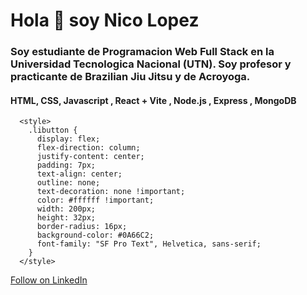 <div>
  <h1 aling:"center"> Hola 👋 soy Nico Lopez</h1>
  <h3 aling:"center">Soy estudiante de Programacion Web Full Stack en la Universidad Tecnologica Nacional (UTN). Soy profesor y practicante de Brazilian Jiu Jitsu y de Acroyoga.</h3>
  <h4 aling:"center"> HTML, CSS, Javascript , React + Vite , Node.js , Express , MongoDB </h4>
</div>

<div>
  <a href="https://www.instagram.com/nicolopezbjj/">
     </a>
</div>

<div>
  
      <style>
        .libutton {
          display: flex;
          flex-direction: column;
          justify-content: center;
          padding: 7px;
          text-align: center;
          outline: none;
          text-decoration: none !important;
          color: #ffffff !important;
          width: 200px;
          height: 32px;
          border-radius: 16px;
          background-color: #0A66C2;
          font-family: "SF Pro Text", Helvetica, sans-serif;
        }
      </style>
<a class="libutton" href="https://www.linkedin.com/comm/mynetwork/discovery-see-all?usecase=PEOPLE_FOLLOWS&followMember=nicolopezdev" target="_blank">Follow on LinkedIn</a>
</div>
